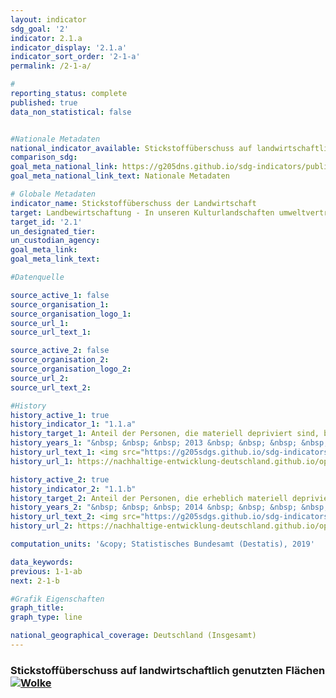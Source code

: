 ```yaml
---
layout: indicator                       
sdg_goal: '2'                       
indicator: 2.1.a                       
indicator_display: '2.1.a'                       
indicator_sort_order: '2-1-a'                       
permalink: /2-1-a/                       

#                       
reporting_status: complete                       
published: true                       
data_non_statistical: false                       


#Nationale Metadaten                       
national_indicator_available: Stickstoffüberschuss auf landwirtschaftlich genutzen Flächen                       
comparison_sdg:                       
goal_meta_national_link: https://g205dns.github.io/sdg-indicators/public/MetaDe/2.1.a.pdf
goal_meta_national_link_text: Nationale Metadaten                       

# Globale Metadaten                       
indicator_name: Stickstoffüberschuss der Landwirtschaft                       
target: Landbewirtschaftung - In unseren Kulturlandschaften umweltverträglich produzieren                       
target_id: '2.1'                       
un_designated_tier:                        
un_custodian_agency:                        
goal_meta_link:                        
goal_meta_link_text:                        

#Datenquelle                       

source_active_1: false                       
source_organisation_1:                        
source_organisation_logo_1:                        
source_url_1:                        
source_url_text_1:                        

source_active_2: false                       
source_organisation_2:                        
source_organisation_logo_2:                        
source_url_2:                        
source_url_text_2:    

#History
history_active_1: true
history_indicator_1: "1.1.a"
history_target_1: Anteil der Personen, die materiell depriviert sind, bis 2030 deutlich unter EU-28-Wert halten.<br /> &nbsp;
history_years_1: "&nbsp; &nbsp; &nbsp; 2013 &nbsp; &nbsp; &nbsp; &nbsp; &nbsp; 2014 &nbsp; &nbsp; &nbsp; &nbsp; &nbsp; 2015 &nbsp; &nbsp; &nbsp; &nbsp; &nbsp; 2016"
history_url_text_1: <img src="https://g205sdgs.github.io/sdg-indicators/public/Wettersymbole/Sonne.png" alt="Sonne" /><img src="https://g205sdgs.github.io/sdg-indicators/public/Wettersymbole/Bedeckt.png" alt="Bedeckt" /><img src="https://g205sdgs.github.io/sdg-indicators/public/Wettersymbole/Sonne.png" alt="Sonne" /><img src="https://g205sdgs.github.io/sdg-indicators/public/Wettersymbole/Bedeckt.png" alt="Bedeckt" />
history_url_1: https://nachhaltige-entwicklung-deutschland.github.io/open-sdg-site-starter/status/

history_active_2: true
history_indicator_2: "1.1.b"
history_target_2: Anteil der Personen, die erheblich materiell depriviert sind, bis 2030 deutlich unter EU-28-Wert halten.
history_years_2: "&nbsp; &nbsp; &nbsp; 2014 &nbsp; &nbsp; &nbsp; &nbsp; &nbsp; 2015 &nbsp; &nbsp; &nbsp; &nbsp; &nbsp; 2016 &nbsp; &nbsp; &nbsp; &nbsp; &nbsp; 2017"
history_url_text_2: <img src="https://g205sdgs.github.io/sdg-indicators/public/Wettersymbole/Sonne.png" alt="Sonne" /><img src="https://g205sdgs.github.io/sdg-indicators/public/Wettersymbole/Bedeckt.png" alt="Bedeckt" /><img src="https://g205sdgs.github.io/sdg-indicators/public/Wettersymbole/Bedeckt.png" alt="Bedeckt" /><img src="https://g205sdgs.github.io/sdg-indicators/public/Wettersymbole/Bedeckt.png" alt="Bedeckt" />
history_url_2: https://nachhaltige-entwicklung-deutschland.github.io/open-sdg-site-starter/status/                    

computation_units: '&copy; Statistisches Bundesamt (Destatis), 2019'                       

data_keywords:  
previous: 1-1-ab
next: 2-1-b                      

#Grafik Eigenschaften                       
graph_title:                        
graph_type: line                       

national_geographical_coverage: Deutschland (Insgesamt)
---
```

<h3>Stickstoffüberschuss auf landwirtschaftlich genutzten Flächen
  <a href="https://nachhaltige-entwicklung-deutschland.github.io/open-sdg-site-starter/status/"><img src="https://g205sdgs.github.io/sdg-indicators/public/Wettersymbole/Wolke.png" alt="Wolke" />
  </a>
</h3>
